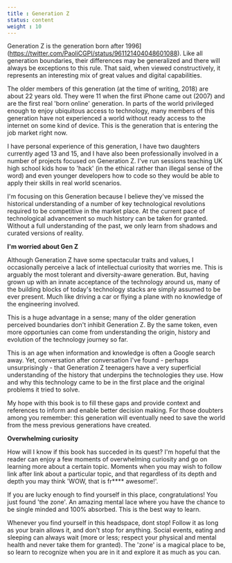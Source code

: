```yaml
---
title : Generation Z
status: content
weight : 10
---
```


Generation Z is the generation born after 1996](https://twitter.com/PaoliCGPI/status/961121404048601088). Like all generation boundaries, their differences may be generalized and there will always be exceptions to this rule. That said, when viewed constructively, it represents an interesting mix of great values and digital capabilities.

The older members of this generation (at the time of writing, 2018) are about 22 years old. They were 11 when the first iPhone came out (2007) and are the first real 'born online' generation. In parts of the world privileged enough to enjoy ubiquitous access to technology, many members of this generation have not experienced a world without ready access to the internet on some kind of device. This is the generation that is entering the job market right now.

I have personal experience of this generation, I have two daughters currently aged 13 and 15, and I have also been professionally involved in a number of projects focused on Generation Z. I've run sessions teaching UK high school kids how to 'hack' (in the ethical rather than illegal sense of the word) and even younger developers how to code so they would be able to apply their skills in real world scenarios. 

I'm focusing on this Generation because I believe they've missed the historical understanding of a number of key technological revolutions required to be competitive in the market place. At the current pace of technological advancement so much history can be taken for granted. Without a full understanding of the past, we only learn from shadows and curated versions of reality.

**I'm worried about Gen Z**

Although Generation Z have some spectacular traits and values, I occasionally perceive a lack of intellectual curiosity that worries me. This is arguably the most tolerant and diversity-aware generation. But, having grown up with an innate acceptance of the technology around us, many of the building blocks of today's technology stacks are simply assumed to be ever present. Much like driving a car or flying a plane with no knowledge of the engineering involved. 

This is a huge advantage in a sense; many of the older generation perceived boundaries don't inhibit Generation Z. By the same token, even more opportunies can come from understanding the origin, history and evolution of the technology journey so far.

This is an age when information and knowledge is often a Google search away. Yet, conversation after conversation I've found - perhaps unsurprisingly - that Generation Z teenagers have a very superficial understanding of the history that underpins the technologies they use. How and why this technology came to be in the first place and the original problems it tried to solve.

My hope with this book is to fill these gaps and provide context and references to inform and enable better decision making. For those doubters among you remember: this generation will eventually need to save the world from the mess previous generations have created.

**Overwhelming curiosity**

How will I know if this book has succeded in its quest? I'm hopeful that the reader can enjoy a few moments of overwhelming curiosity and go on learning more about a certain topic. Moments when you may wish to follow link after link about a particular topic, and that regardless of its depth and depth you may think 'WOW, that is fr**** awesome!'.

If you are lucky enough to find yourself in this place, congratulations! You just found 'the zone'. An amazing mental lace where you have the chance to be single minded and 100% absorbed. This is the best way to learn.

Whenever you find yourself in this headspace, dont stop! Follow it as long as your brain allows it, and don't stop for anything. Social events, eating and sleeping can always wait (more or less; respect your physical and mental health and never take them for granted). The 'zone' is a magical place to be, so learn to recognize when you are in it and explore it as much as you can.
